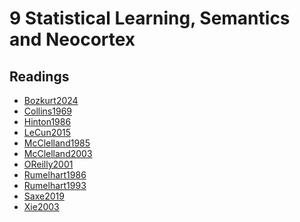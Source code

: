 # 9 Statistical Learning, Semantics and Neocortex

## Readings

- <a href="https://princetonuniversity.github.io/NEU-PSY-502/_static/pdf/Class%209/Bozkurt2024.pdf" download>Bozkurt2024</a>
- <a href="https://princetonuniversity.github.io/NEU-PSY-502/_static/pdf/Class%209/Collins1969.pdf" download>Collins1969</a>
- <a href="https://princetonuniversity.github.io/NEU-PSY-502/_static/pdf/Class%209/Hinton1986.pdf" download>Hinton1986</a>
- <a href="https://princetonuniversity.github.io/NEU-PSY-502/_static/pdf/Class%209/LeCun2015.pdf" download>LeCun2015</a>
- <a href="https://princetonuniversity.github.io/NEU-PSY-502/_static/pdf/Class%209/McClelland1985.pdf" download>McClelland1985</a>
- <a href="https://princetonuniversity.github.io/NEU-PSY-502/_static/pdf/Class%209/McClelland2003.pdf" download>McClelland2003</a>
- <a href="https://princetonuniversity.github.io/NEU-PSY-502/_static/pdf/Class%209/OReilly2001.pdf" download>OReilly2001</a>
- <a href="https://princetonuniversity.github.io/NEU-PSY-502/_static/pdf/Class%209/Rumelhart1986.pdf" download>Rumelhart1986</a>
- <a href="https://princetonuniversity.github.io/NEU-PSY-502/_static/pdf/Class%209/Rumelhart1993.pdf" download>Rumelhart1993</a>
- <a href="https://princetonuniversity.github.io/NEU-PSY-502/_static/pdf/Class%209/Saxe2019.pdf" download>Saxe2019</a>
- <a href="https://princetonuniversity.github.io/NEU-PSY-502/_static/pdf/Class%209/Xie2003.pdf" download>Xie2003</a>
